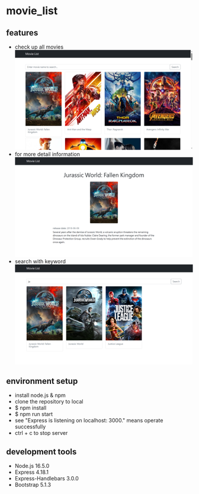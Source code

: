 # movie_list
## features
* check up all movies
![image](https://github.com/YenYu-Tung/movie_list/blob/master/movie-list-main.png)
* for more detail information
![image](https://github.com/YenYu-Tung/movie_list/blob/master/movie-list-show.png)
* search with keyword
![image](https://github.com/YenYu-Tung/movie_list/blob/master/movie-list-search.png)
## environment setup
* install node.js & npm
* clone the repository to local
* $ npm install
* $ npm run start
* see "Express is listening on localhost: 3000." means operate successfully
* ctrl + c to stop server
## development tools
* Node.js 16.5.0
* Express 4.18.1
* Express-Handlebars 3.0.0
* Bootstrap 5.1.3

